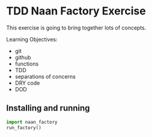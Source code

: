 # TDD Naan Factory Exercise

This exercise is going to bring together lots of concepts.

Learning Objectives:
- git 
- github
- functions
- TDD
- separations of concerns
- DRY code
- DOD

## Installing and running

```python
import naan_factory
run_factory()
```